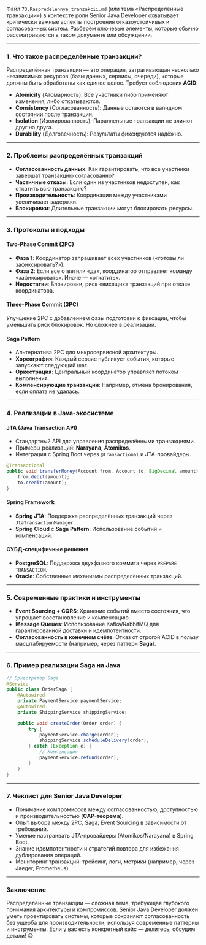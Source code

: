 Файл `73.Raspredelennye_tranzakcii.md` (или тема «Распределённые транзакции») в контексте роли Senior Java Developer охватывает критически важные аспекты построения отказоустойчивых и согласованных систем. Разберём ключевые элементы, которые обычно рассматриваются в таком документе или обсуждении.

---

### **1. Что такое распределённые транзакции?**
Распределённая транзакция — это операция, затрагивающая несколько независимых ресурсов (базы данных, сервисы, очереди), которые должны быть обработаны как единое целое. Требует соблюдения **ACID**:
- **Atomicity** (Атомарность): Все участники либо применяют изменения, либо откатываются.
- **Consistency** (Согласованность): Данные остаются в валидном состоянии после транзакции.
- **Isolation** (Изолированность): Параллельные транзакции не влияют друг на друга.
- **Durability** (Долговечность): Результаты фиксируются надёжно.

---

### **2. Проблемы распределённых транзакций**
- **Согласованность данных**: Как гарантировать, что все участники завершат транзакцию согласованно?
- **Частичные отказы**: Если один из участников недоступен, как откатить всю транзакцию?
- **Производительность**: Координация между участниками увеличивает задержки.
- **Блокировки**: Длительные транзакции могут блокировать ресурсы.

---

### **3. Протоколы и подходы**
#### **Two-Phase Commit (2PC)**
- **Фаза 1**: Координатор запрашивает всех участников («готовы ли зафиксировать?»).
- **Фаза 2**: Если все ответили «да», координатор отправляет команду «зафиксировать». Иначе — «откатить».
- **Недостатки**: Блокировки, риск «висящих» транзакций при отказе координатора.

#### **Three-Phase Commit (3PC)**
Улучшение 2PC с добавлением фазы подготовки к фиксации, чтобы уменьшить риск блокировок. Но сложнее в реализации.

#### **Saga Pattern**
- Альтернатива 2PC для микросервисной архитектуры.
- **Хореография**: Каждый сервис публикует события, которые запускают следующий шаг.
- **Оркестрация**: Центральный координатор управляет потоком выполнения.
- **Компенсирующие транзакции**: Например, отмена бронирования, если оплата не удалась.

---

### **4. Реализации в Java-экосистеме**
#### **JTA (Java Transaction API)**
- Стандартный API для управления распределёнными транзакциями.
- Примеры реализаций: **Narayana**, **Atomikos**.
- Интеграция с Spring Boot через `@Transactional` и JTA-провайдеры.

```java
@Transactional
public void transferMoney(Account from, Account to, BigDecimal amount) {
    from.debit(amount);
    to.credit(amount);
}
```

#### **Spring Framework**
- **Spring JTA**: Поддержка распределённых транзакций через `JtaTransactionManager`.
- **Spring Cloud** с **Saga Pattern**: Использование событий и компенсаций.

#### **СУБД-специфичные решения**
- **PostgreSQL**: Поддержка двухфазного коммита через `PREPARE TRANSACTION`.
- **Oracle**: Собственные механизмы распределённых транзакций.

---

### **5. Современные практики и инструменты**
- **Event Sourcing + CQRS**: Хранение событий вместо состояния, что упрощает восстановление и компенсацию.
- **Message Queues**: Использование Kafka/RabbitMQ для гарантированной доставки и идемпотентности.
- **Согласованность в конечном счёте**: Отказ от строгой ACID в пользу масштабируемости (например, через паттерн **Saga**).

---

### **6. Пример реализации Saga на Java**
```java
// Оркестратор Saga
@Service
public class OrderSaga {
    @Autowired
    private PaymentService paymentService;
    @Autowired
    private ShippingService shippingService;

    public void createOrder(Order order) {
        try {
            paymentService.charge(order);
            shippingService.scheduleDelivery(order);
        } catch (Exception e) {
            // Компенсация
            paymentService.refund(order);
        }
    }
}
```

---

### **7. Чеклист для Senior Java Developer**
- Понимание компромиссов между согласованностью, доступностью и производительностью (**CAP-теорема**).
- Опыт выбора между 2PC, Saga, Event Sourcing в зависимости от требований.
- Умение настраивать JTA-провайдеры (Atomikos/Narayana) в Spring Boot.
- Знание идемпотентности и стратегий повтора для избежания дублирования операций.
- Мониторинг транзакций: трейсинг, логи, метрики (например, через Jaeger, Prometheus).

---

### **Заключение**
Распределённые транзакции — сложная тема, требующая глубокого понимания архитектуры и компромиссов. Senior Java Developer должен уметь проектировать системы, которые сохраняют согласованность без ущерба для производительности, используя современные паттерны и инструменты. Если у вас есть конкретный кейс — делитесь, обсудим детали! 😊